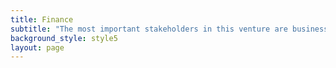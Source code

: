 ```yaml
---
title: Finance
subtitle: "The most important stakeholders in this venture are businessmen of companies who want to use\r social media sites for advertisements of their brands. They will request for pop-up ads of their\r products on social media sites."
background_style: style5
layout: page
---
```


